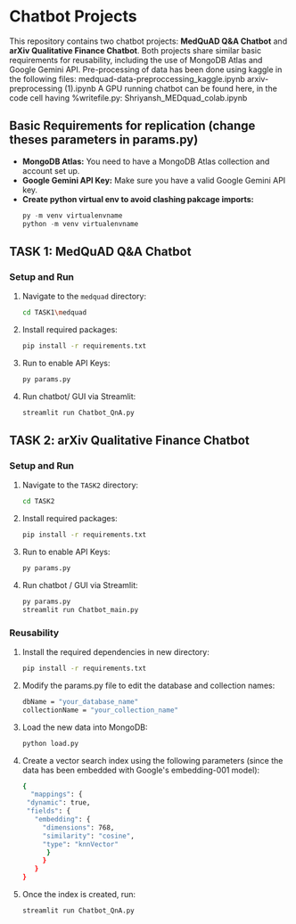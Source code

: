 # Chatbot Projects

This repository contains two chatbot projects: **MedQuAD Q&A Chatbot** and **arXiv Qualitative Finance Chatbot**. Both projects share similar basic requirements for reusability, including the use of MongoDB Atlas and Google Gemini API.
Pre-processing of data has been done using kaggle in the following files:
medquad-data-preproccessing_kaggle.ipynb
arxiv-preprocessing (1).ipynb
A GPU running chatbot can be found here, in the code cell having %writefile.py:
Shriyansh_MEDquad_colab.ipynb

## Basic Requirements for replication (change theses parameters in params.py)
- **MongoDB Atlas:** You need to have a MongoDB Atlas collection and account set up.
- **Google Gemini API Key:** Make sure you have a valid Google Gemini API key.
- **Create python virtual env to avoid clashing pakcage imports:**
  ```python
  py -m venv virtualenvname
  python -m venv virtualenvname

## TASK 1: MedQuAD Q&A Chatbot

### Setup and Run
1. Navigate to the `medquad` directory:
   ```bash
   cd TASK1\medquad
2. Install required packages:
   ```bash
   pip install -r requirements.txt
3. Run to enable API Keys:
   ```bash
   py params.py
2. Run chatbot/ GUI via Streamlit:
   ```bash
   streamlit run Chatbot_QnA.py

## TASK 2: arXiv Qualitative Finance Chatbot

### Setup and Run
1. Navigate to the `TASK2` directory:
   ```bash
   cd TASK2
2. Install required packages:
   ```bash
   pip install -r requirements.txt
3. Run to enable API Keys:
   ```bash
   py params.py
4. Run chatbot / GUI via Streamlit:
   ```bash
   py params.py
   streamlit run Chatbot_main.py
### Reusability
1. Install the required dependencies in new directory:
   ```bash
   pip install -r requirements.txt
2. Modify the params.py file to edit the database and collection names:
   ```bash
   dbName = "your_database_name"
   collectionName = "your_collection_name"
3. Load the new data into MongoDB:
   ```bash
   python load.py
4. Create a vector search index using the following parameters (since the data has been embedded with Google's embedding-001 model):
   ```bash
   {
     "mappings": {
    "dynamic": true,
    "fields": {
      "embedding": {
        "dimensions": 768,
        "similarity": "cosine",
        "type": "knnVector"
         }
        }
      }
   }
5. Once the index is created, run:
    ```bash
   streamlit run Chatbot_QnA.py
     
